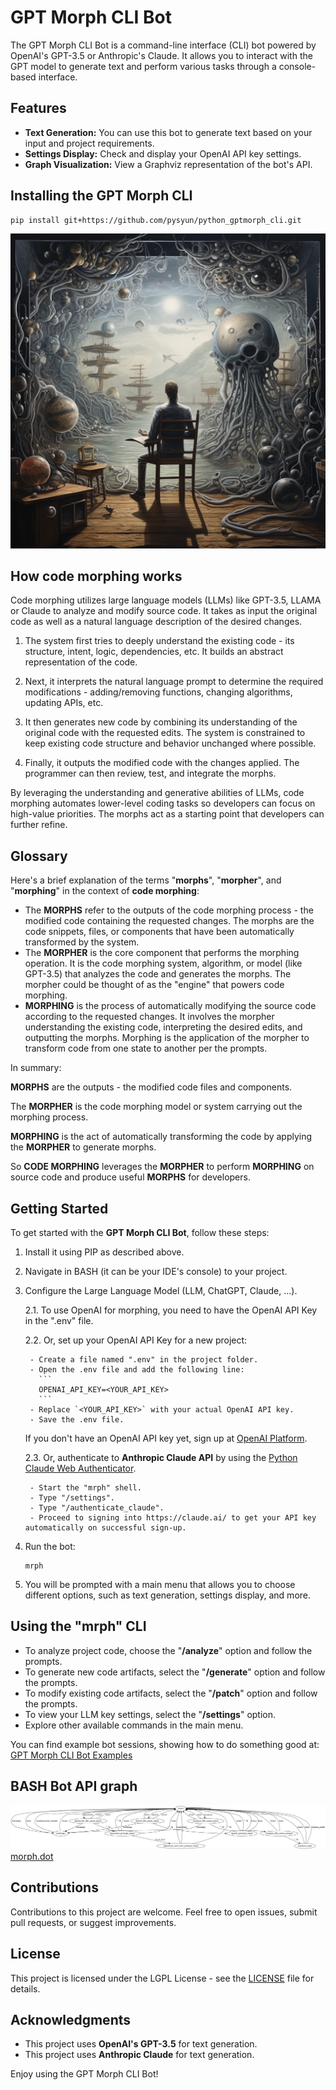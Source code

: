 # GPT Morph CLI Bot

The GPT Morph CLI Bot is a command-line interface (CLI) bot powered by OpenAI's GPT-3.5 or Anthropic's Claude. It allows you to interact with the GPT model to generate text and perform various tasks through a console-based interface.

## Features

- **Text Generation:** You can use this bot to generate text based on your input and project requirements.
- **Settings Display:** Check and display your OpenAI API key settings.
- **Graph Visualization:** View a Graphviz representation of the bot's API.

## Installing the GPT Morph CLI
```shell
pip install git+https://github.com/pysyun/python_gptmorph_cli.git
```

<img src="./mrph.png" style="width: 750px;" />

## How code morphing works

Code morphing utilizes large language models (LLMs) like GPT-3.5, LLAMA or Claude to analyze and modify source code. It takes as input the original code as well as a natural language description of the desired changes.

1. The system first tries to deeply understand the existing code - its structure, intent, logic, dependencies, etc. It builds an abstract representation of the code.

2. Next, it interprets the natural language prompt to determine the required modifications - adding/removing functions, changing algorithms, updating APIs, etc.

3. It then generates new code by combining its understanding of the original code with the requested edits. The system is constrained to keep existing code structure and behavior unchanged where possible.

4. Finally, it outputs the modified code with the changes applied. The programmer can then review, test, and integrate the morphs.

By leveraging the understanding and generative abilities of LLMs, code morphing automates lower-level coding tasks so developers can focus on high-value priorities. The morphs act as a starting point that developers can further refine.

## Glossary

Here's a brief explanation of the terms "**morphs**", "**morpher**", and "**morphing**" in the context of **code morphing**:
 
- The **MORPHS** refer to the outputs of the code morphing process - the modified code containing the requested changes. The morphs are the code snippets, files, or components that have been automatically transformed by the system.
- The **MORPHER** is the core component that performs the morphing operation. It is the code morphing system, algorithm, or model (like GPT-3.5) that analyzes the code and generates the morphs. The morpher could be thought of as the "engine" that powers code morphing.
- **MORPHING** is the process of automatically modifying the source code according to the requested changes. It involves the morpher understanding the existing code, interpreting the desired edits, and outputting the morphs. Morphing is the application of the morpher to transform code from one state to another per the prompts.

In summary:

**MORPHS** are the outputs - the modified code files and components.

The **MORPHER** is the code morphing model or system carrying out the morphing process.

**MORPHING** is the act of automatically transforming the code by applying the **MORPHER** to generate morphs.

So **CODE MORPHING** leverages the **MORPHER** to perform **MORPHING** on source code and produce useful **MORPHS** for developers.

## Getting Started

To get started with the **GPT Morph CLI Bot**, follow these steps:

1. Install it using PIP as described above.

2. Navigate in BASH (it can be your IDE's console) to your project.

3. Configure the Large Language Model (LLM, ChatGPT, Claude, ...).

    2.1. To use OpenAI for morphing, you need to have the OpenAI API Key in the ".env" file.
    
    2.2. Or, set up your OpenAI API Key for a new project:

        - Create a file named ".env" in the project folder.
        - Open the .env file and add the following line:
          ```
          OPENAI_API_KEY=<YOUR_API_KEY>
          ```
        - Replace `<YOUR_API_KEY>` with your actual OpenAI API key.
        - Save the .env file.

    If you don't have an OpenAI API key yet, sign up at [OpenAI Platform](https://platform.openai.com/signup).

    2.3. Or, authenticate to **Anthropic Claude API** by using the [Python Claude Web Authenticator](https://github.com/pysyun/python_claude_web_authenticator).

        - Start the "mrph" shell.
        - Type "/settings".
        - Type "/authenticate_claude".
        - Proceed to signing into https://claude.ai/ to get your API key automatically on successful sign-up.

4. Run the bot:
    ```shell
    mrph
    ```

5. You will be prompted with a main menu that allows you to choose different options, such as text generation, settings display, and more.

## Using the "mrph" CLI

- To analyze project code, choose the "**/analyze**" option and follow the prompts.
- To generate new code artifacts, select the "**/generate**" option and follow the prompts.
- To modify existing code artifacts, select the "**/patch**" option and follow the prompts.
- To view your LLM key settings, select the "**/settings**" option.
- Explore other available commands in the main menu.

You can find example bot sessions, showing how to do something good at: 
[GPT Morph CLI Bot Examples](./examples.md)

## BASH Bot API graph
![GPT Morph CLI Bot API graph](./flows/morph.png)
[morph.dot](./flows/morph.dot)

## Contributions

Contributions to this project are welcome. Feel free to open issues, submit pull requests, or suggest improvements.

## License

This project is licensed under the LGPL License - see the [LICENSE](LICENSE) file for details.

## Acknowledgments

- This project uses **OpenAI's GPT-3.5** for text generation.
- This project uses **Anthropic Claude** for text generation.

Enjoy using the GPT Morph CLI Bot!
